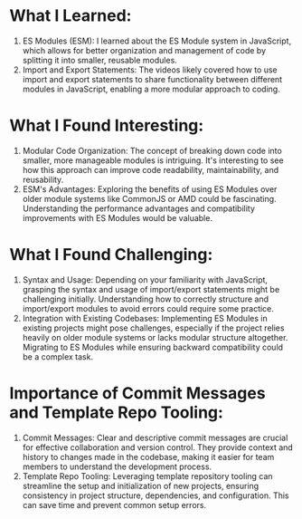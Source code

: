 # What I Learned:
1. ES Modules (ESM): I learned about the ES Module system in JavaScript, which allows for better organization and management of code by splitting it into smaller, reusable modules.
2. Import and Export Statements: The videos likely covered how to use import and export statements to share functionality between different modules in JavaScript, enabling a more modular approach to coding.

# What I Found Interesting:
1. Modular Code Organization: The concept of breaking down code into smaller, more manageable modules is intriguing. It's interesting to see how this approach can improve code readability, maintainability, and reusability.
2. ESM's Advantages: Exploring the benefits of using ES Modules over older module systems like CommonJS or AMD could be fascinating. Understanding the performance advantages and compatibility improvements with ES Modules would be valuable.

# What I Found Challenging:
1. Syntax and Usage: Depending on your familiarity with JavaScript, grasping the syntax and usage of import/export statements might be challenging initially. Understanding how to correctly structure and import/export modules to avoid errors could require some practice.
2. Integration with Existing Codebases: Implementing ES Modules in existing projects might pose challenges, especially if the project relies heavily on older module systems or lacks modular structure altogether. Migrating to ES Modules while ensuring backward compatibility could be a complex task.

# Importance of Commit Messages and Template Repo Tooling:
1. Commit Messages: Clear and descriptive commit messages are crucial for effective collaboration and version control. They provide context and history to changes made in the codebase, making it easier for team members to understand the development process.
2. Template Repo Tooling: Leveraging template repository tooling can streamline the setup and initialization of new projects, ensuring consistency in project structure, dependencies, and configuration. This can save time and prevent common setup errors.
